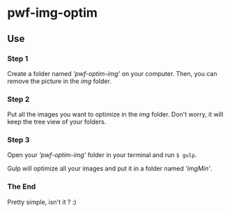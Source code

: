 # pwf-img-optim

## Use

### Step 1

Create a folder named *'pwf-optim-img'* on your computer. Then, you can remove the picture in the *img* folder.

### Step 2

Put all the images you want to optimize in the *img* folder. Don't worry, it will keep the tree view of your folders.

### Step 3

Open your *'pwf-optim-img'* folder in your terminal and run ``` $ gulp ```. 

Gulp will optimize all your images and put it in a folder named *'imgMin'*.

### The End

Pretty simple, isn't it ? :)
